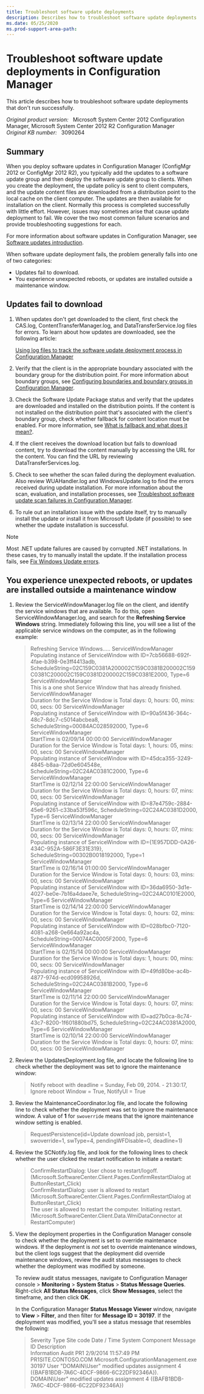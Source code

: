 ```yaml
---
title: Troubleshoot software update deployments
description: Describes how to troubleshoot software update deployments that don't run successfully, such as updates fail to download and there are unexpected reboots during update installation.
ms.date: 05/25/2020
ms.prod-support-area-path:
---
```

# Troubleshoot software update deployments in Configuration Manager

This article describes how to troubleshoot software update deployments that don't run successfully.

_Original product version:_ &nbsp; Microsoft System Center 2012 Configuration Manager, Microsoft System Center 2012 R2 Configuration Manager  
_Original KB number:_ &nbsp; 3090264

## Summary

When you deploy software updates in Configuration Manager (ConfigMgr 2012 or ConfigMgr 2012 R2), you typically add the updates to a software update group and then deploy the software update group to clients. When you create the deployment, the update policy is sent to client computers, and the update content files are downloaded from a distribution point to the local cache on the client computer. The updates are then available for installation on the client. Normally this process is completed successfully with little effort. However, issues may sometimes arise that cause update deployment to fail. We cover the two most common failure scenarios and provide troubleshooting suggestions for each.

For more information about software updates in Configuration Manager, see [Software updates introduction](software-updates-introduction.md).

When software update deployment fails, the problem generally falls into one of two categories:

- Updates fail to download.
- You experience unexpected reboots, or updates are installed outside a maintenance window.

## Updates fail to download

1. When updates don't get downloaded to the client, first check the CAS.log, ContentTransferManager.log, and DataTransferService.log files for errors. To learn about how updates are downloaded, see the following article:

    [Using log files to track the software update deployment process in Configuration Manager](track-software-update-deployment-process.md)

2. Verify that the client is in the appropriate boundary associated with the boundary group for the distribution point. For more information about boundary groups, see [Configuring boundaries and boundary groups in Configuration Manager](/previous-versions/system-center/system-center-2012-R2/hh427326(v=technet.10)?redirectedfrom=MSDN).

3. Check the Software Update Package status and verify that the updates are downloaded and installed on the distribution points. If the content is not installed on the distribution point that's associated with the client's boundary group, check whether fallback for content location must be enabled. For more information, see [What is fallback and what does it mean?](/archive/blogs/cmpfekevin/what-is-fallback-and-what-does-it-mean).

4. If the client receives the download location but fails to download content, try to download the content manually by accessing the URL for the content. You can find the URL by reviewing DataTransferServices.log.

5. Check to see whether the scan failed during the deployment evaluation. Also review WUAHandler.log and WindowsUpdate.log to find the errors received during update installation. For more information about the scan, evaluation, and installation processes, see [Troubleshoot software update scan failures in Configuration Manager](troubleshoot-software-update-scan-failures.md).

6. To rule out an installation issue with the update itself, try to manually install the update or install it from Microsoft Update (if possible) to see whether the update installation is successful.

> [!NOTE]
> Most .NET update failures are caused by corrupted .NET installations. In these cases, try to manually install the update. If the installation process fails, see [Fix Windows Update errors](https://support.microsoft.com/help/10164/fix-windows-update-errors).

## You experience unexpected reboots, or updates are installed outside a maintenance window

1. Review the ServiceWindowManager.log file on the client, and identify the service windows that are available. To do this, open ServiceWindowManager.log, and search for the **Refreshing Service Windows** string. Immediately following this line, you will see a list of the applicable service windows on the computer, as in the following example:

    > Refreshing Service Windows..... ServiceWindowManager  
    > Populating instance of ServiceWindow with ID=7cb56688-692f-4fae-b398-0e3ff4413adb, ScheduleString=02C159C0381A200002C159C0381B200002C159C0381C200002C159C0381D200002C159C0381E2000, Type=6 ServiceWindowManager  
    > This is a one shot Service Window that has already finished. ServiceWindowManager  
    > Duration for the Service Window is Total days: 0, hours: 00, mins: 00, secs: 00 ServiceWindowManager  
    > Populating instance of ServiceWindow with ID=90a5f436-364c-48c7-8dc7-c5014abcbea8, ScheduleString=00084AC028592000, Type=6 ServiceWindowManager  
    > StartTime is 02/09/14 00:00:00 ServiceWindowManager  
    > Duration for the Service Window is Total days: 1, hours: 05, mins: 00, secs: 00 ServiceWindowManager  
    > Populating instance of ServiceWindow with ID=45dca355-3249-4845-b8aa-72d0e604548e, ScheduleString=02C24AC0381C2000, Type=6 ServiceWindowManager  
    > StartTime is 02/12/14 22:00:00 ServiceWindowManager  
    > Duration for the Service Window is Total days: 0, hours: 07, mins: 00, secs: 00 ServiceWindowManager  
    > Populating instance of ServiceWindow with ID=87e4759c-2884-45e6-9261-c33ba53f596c, ScheduleString=02C24AC0381D2000, Type=6 ServiceWindowManager  
    > StartTime is 02/13/14 22:00:00 ServiceWindowManager  
    > Duration for the Service Window is Total days: 0, hours: 07, mins: 00, secs: 00 ServiceWindowManager  
    > Populating instance of ServiceWindow with ID={1E957DDD-0A26-434C-952A-586F3E31E319}, ScheduleString=00302B0018192000, Type=1 ServiceWindowManager  
    > StartTime is 02/16/14 01:00:00 ServiceWindowManager  
    > Duration for the Service Window is Total days: 0, hours: 03, mins: 00, secs: 00 ServiceWindowManager  
    > Populating instance of ServiceWindow with ID=36da6950-3d1e-4027-be0e-7b16a4daee7e, ScheduleString=02C24AC0101E2000, Type=6 ServiceWindowManager  
    > StartTime is 02/14/14 22:00:00 ServiceWindowManager  
    > Duration for the Service Window is Total days: 0, hours: 02, mins: 00, secs: 00 ServiceWindowManager  
    > Populating instance of ServiceWindow with ID=028bfbc0-7120-4081-a268-0e664a92ac4a, ScheduleString=00074AC0005F2000, Type=6 ServiceWindowManager  
    > StartTime is 02/15/14 00:00:00 ServiceWindowManager  
    > Duration for the Service Window is Total days: 1, hours: 00, mins: 00, secs: 00 ServiceWindowManager  
    > Populating instance of ServiceWindow with ID=49fd80be-ac4b-4877-974d-ecd09958926d, ScheduleString=02C24AC0381B2000, Type=6 ServiceWindowManager  
    > StartTime is 02/11/14 22:00:00 ServiceWindowManager  
    > Duration for the Service Window is Total days: 0, hours: 07, mins: 00, secs: 00 ServiceWindowManager  
    > Populating instance of ServiceWindow with ID=ad27b0ca-8c74-43c7-8200-1f601880bd75, ScheduleString=02C24AC0381A2000, Type=6 ServiceWindowManager  
    > StartTime is 02/10/14 22:00:00 ServiceWindowManager  
    > Duration for the Service Window is Total days: 0, hours: 07, mins: 00, secs: 00 ServiceWindowManager

2. Review the UpdatesDeployment.log file, and locate the following line to check whether the deployment was set to ignore the maintenance window:

    > Notify reboot with deadline = Sunday, Feb 09, 2014. - 21:30:17, Ignore reboot Window = True, NotifyUI = True

3. Review the MaintenanceCoordinator.log file, and locate the following line to check whether the deployment was set to ignore the maintenance window. A value of **1** for `swoverride` means that the ignore maintenance window setting is enabled.

    > RequestPersistence(id=Update download job, persist=1, swoverride=1, swType=4, pendingWFDisable=0, deadline=1)

4. Review the SCNotify.log file, and look for the following lines to check whether the user clicked the restart notification to initiate a restart:

    > ConfirmRestartDialog: User chose to restart/logoff. (Microsoft.SoftwareCenter.Client.Pages.ConfirmRestartDialog at ButtonRestart_Click)  
    > ConfirmRestartDialog: user is allowed to restart (Microsoft.SoftwareCenter.Client.Pages.ConfirmRestartDialog at ButtonRestart_Click)  
    > The user is allowed to restart the computer. Initiating restart. (Microsoft.SoftwareCenter.Client.Data.WmiDataConnector at RestartComputer)

5. View the deployment properties in the Configuration Manager console to check whether the deployment is set to override maintenance windows. If the deployment is *not* set to override maintenance windows, but the client logs suggest that the deployment did override maintenance windows, review the audit status messages to check whether the deployment was modified by someone.

   To review audit status messages, navigate to Configuration Manager console > **Monitoring**  > **System Status** > **Status Message Queries**. Right-click **All Status Messages**, click **Show Messages**, select the timeframe, and then click **OK**.

   In the Configuration Manager **Status Message Viewer** window, navigate to **View** > **Filter**, and then filter for **Message ID = 30197**. If the deployment was modified, you'll see a status message that resembles the following:

   > Severity Type Site code Date / Time System Component Message ID Description  
   > Information Audit PR1 2/9/2014 11:57:49 PM PR1SITE.CONTOSO.COM Microsoft.ConfigurationManagement.exe 30197 User "DOMAIN\User" modified updates assignment 4 ({BAFB1BDB-7A6C-4DCF-9866-6C22DF92346A}). DOMAIN\User" modified updates assignment 4 ({BAFB1BDB-7A6C-4DCF-9866-6C22DF92346A})
